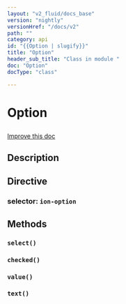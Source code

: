 ```yaml
---
layout: "v2_fluid/docs_base"
version: "nightly"
versionHref: "/docs/v2"
path: ""
category: api
id: "{{Option | slugify}}"
title: "Option"
header_sub_title: "Class in module "
doc: "Option"
docType: "class"

---
```










<h1 class="api-title">


Option






</h1>

<a class="improve-v2-docs" href='http://github.com/driftyco/ionic/edit/2.0/ionic/components/option/option.ts#L2'>
Improve this doc
</a>






<!-- description -->
<h2>Description</h2>



<h2>Directive</h2>
<h3>selector: <code>ion-option</code></h3>
<!-- @usage tag -->


<!-- @property tags -->


<!-- methods on the class -->

<h2>Methods</h2>

<div id="select"></div>

<h3>
<code>select()</code>
  

</h3>












<div id="checked"></div>

<h3>
<code>checked()</code>
  

</h3>













<div id="value"></div>

<h3>
<code>value()</code>
  

</h3>













<div id="text"></div>

<h3>
<code>text()</code>
  

</h3>










<!-- related link --><!-- end content block -->


<!-- end body block -->

